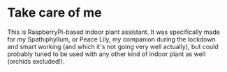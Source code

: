 # Take care of me
This is RaspberryPi-based indoor plant assistant. It was specifically made for my Spathiphyllum, or Peace Lily, my companion during the lockdown and smart working (and which it's not going very well actually), but could probably tuned to be used with any other kind of indoor plant as well (orchids excluded!).
